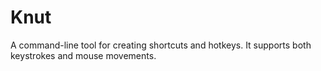 # Knut
A command-line tool for creating shortcuts and hotkeys. It supports both keystrokes and mouse movements. 
